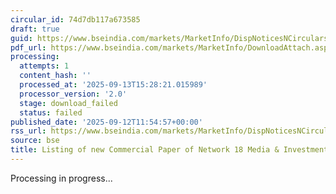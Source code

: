 ```yaml
---
circular_id: 74d7db117a673585
draft: true
guid: https://www.bseindia.com/markets/MarketInfo/DispNoticesNCirculars.aspx?Noticeid={6D4A8AF2-DB35-48AC-B391-BEE4EACD97BC}&noticeno=20250912-65&dt=09/12/2025&icount=65&totcount=103&flag=0
pdf_url: https://www.bseindia.com/markets/MarketInfo/DownloadAttach.aspx?id=20250912-65&attachedId=
processing:
  attempts: 1
  content_hash: ''
  processed_at: '2025-09-13T15:28:21.015989'
  processor_version: '2.0'
  stage: download_failed
  status: failed
published_date: '2025-09-12T11:54:57+00:00'
rss_url: https://www.bseindia.com/markets/MarketInfo/DispNoticesNCirculars.aspx?Noticeid={6D4A8AF2-DB35-48AC-B391-BEE4EACD97BC}&noticeno=20250912-65&dt=09/12/2025&icount=65&totcount=103&flag=0
source: bse
title: Listing of new Commercial Paper of Network 18 Media & Investments Limited
---
```


Processing in progress...